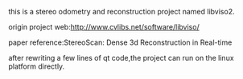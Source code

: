 this is a stereo odometry and reconstruction project named libviso2.


origin project web:http://www.cvlibs.net/software/libviso/

paper reference:StereoScan: Dense 3d Reconstruction in Real-time

after rewriting a few lines of qt code,the project can run on the linux platform directly.
